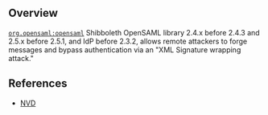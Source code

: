 ## Overview
[`org.opensaml:opensaml`](http://search.maven.org/#search%7Cga%7C1%7Ca%3A%22opensaml%22)
Shibboleth OpenSAML library 2.4.x before 2.4.3 and 2.5.x before 2.5.1, and IdP before 2.3.2, allows remote attackers to forge messages and bypass authentication via an "XML Signature wrapping attack."

## References
- [NVD](https://web.nvd.nist.gov/view/vuln/detail?vulnId=CVE-2011-1411)